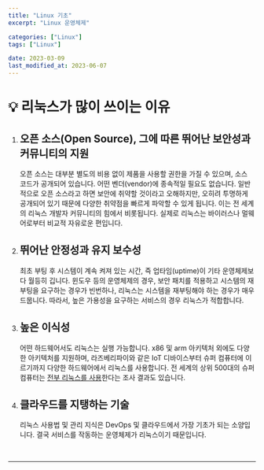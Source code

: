 ```yaml
---
title: "Linux 기초"
excerpt: "Linux 운영체제"

categories: ["Linux"]
tags: ["Linux"]

date: 2023-03-09
last_modified_at: 2023-06-07
---
```


# 💡 리눅스가 많이 쓰이는 이유

1. ## 오픈 소스(Open Source), 그에 따른 뛰어난 보안성과 커뮤니티의 지원

    오픈 소스는 대부분 별도의 비용 없이 제품을 사용할 권한을 가질 수 있으며, 소스 코드가 공개되어 있습니다. 어떤 벤더(vendor)에 종속적일 필요도 없습니다. 일반적으로 오픈 소스라고 하면 보안에 취약할 것이라고 오해하지만, 오히려 투명하게 공개되어 있기 때문에 다양한 취약점을 빠르게 파악할 수 있게 됩니다. 이는 전 세계의 리눅스 개발자 커뮤니티의 힘에서 비롯됩니다. 실제로 리눅스는 바이러스나 멀웨어로부터 비교적 자유로운 편입니다.

   

2. ## 뛰어난 안정성과 유지 보수성

    최초 부팅 후 시스템이 계속 켜져 있는 시간, 즉 업타임(uptime)이 기타 운영체제보다 월등히 깁니다. 윈도우 등의 운영체제의 경우, 보안 패치를 적용하고 시스템의 재부팅을 요구하는 경우가 빈번하나, 리눅스는 시스템을 재부팅해야 하는 경우가 매우 드뭅니다. 따라서, 높은 가용성을 요구하는 서비스의 경우 리눅스가 적합합니다.

   

3. ## 높은 이식성

    어떤 하드웨어서도 리눅스는 실행 가능합니다. x86 및 arm 아키텍처 외에도 다양한 아키텍처를 지원하며, 라즈베리파이와 같은 IoT 디바이스부터 슈퍼 컴퓨터에 이르기까지 다양한 하드웨어에서 리눅스를 사용합니다. 전 세계의 상위 500대의 슈퍼컴퓨터는 [전부 리눅스를 사용](https://itsfoss.com/linux-runs-top-supercomputers/)한다는 조사 결과도 있습니다.


4. ## 클라우드를 지탱하는 기술

   리눅스 사용법 및 관리 지식은 DevOps 및 클라우드에서 가장 기초가 되는 소양입니다. 결국 서비스를 작동하는 운영체제가 리눅스이기 때문입니다.

<br>

---

<br>